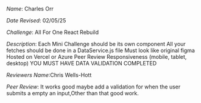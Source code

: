 *Name*: Charles Orr

*Date Revised*: 02/05/25

*Challenge*: All For One React Rebuild

*Description*:
 Each Mini Challenge should be its own component
 All your fetches should be done in a DataService.js file
 Must look like original figma
 Hosted on Vercel or Azure
 Peer Review
 Responsiveness (mobile, tablet, desktop)
 YOU MUST HAVE DATA VALIDATION COMPLETED

*Reviewers Name*:Chris Wells-Hott

*Peer Review*: It works good maybe add a validation for when the user submits a empty an input,Other than that good work.
